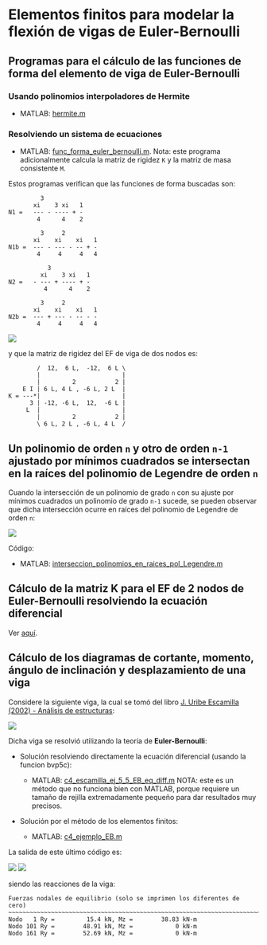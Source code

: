 # Elementos finitos para modelar la flexión de vigas de Euler-Bernoulli

## Programas para el cálculo de las funciones de forma del elemento de viga de Euler-Bernoulli

### Usando polinomios interpoladores de Hermite
* MATLAB: [hermite.m](hermite.m)

### Resolviendo un sistema de ecuaciones
* MATLAB: [func_forma_euler_bernoulli.m](func_forma_euler_bernoulli.m). Nota: este programa adicionalmente calcula la matriz de rigidez `K` y la matriz de masa consistente `M`.

Estos programas verifican que las funciones de forma buscadas son:
```
         3
       xi    3 xi   1
N1 =   --- - ---- + -
        4      4    2

         3     2
       xi    xi    xi   1
N1b =  --- - --- - -- + -
        4     4     4   4

           3
         xi    3 xi   1
N2 =   - --- + ---- + -
          4      4    2

         3     2
       xi    xi    xi   1
N2b =  --- + --- - -- - -
        4     4     4   4
```
<img src="figs/funciones_forma_hermitianas.svg">

y que la matriz de rigidez del EF de viga de dos nodos es:
```
        /  12,  6 L,  -12,  6 L \
        |                       |
        |         2           2 |
    E I | 6 L, 4 L , -6 L, 2 L  |
K = ---*|                       |
      3 | -12, -6 L,  12,  -6 L |
     L  |                       |
        |         2           2 |
        \ 6 L, 2 L , -6 L, 4 L  /
```

## Un polinomio de orden `n` y otro de orden `n-1` ajustado por mínimos cuadrados se intersectan en la raíces del polinomio de Legendre de orden `n`

Cuando la intersección de un polinomio de grado `n` con su ajuste por mínimos cuadrados un polinomio de grado `n-1` sucede, se pueden observar que dicha intersección ocurre en raíces del polinomio de Legendre de orden `n`:

<img src="../../2D/extrapolacion_de_esfuerzos/figs/interseccion_polinomios_en_raices_pol_Legendre.png">

Código:
* MATLAB: [interseccion_polinomios_en_raices_pol_Legendre.m](../../2D/extrapolacion_de_esfuerzos/interseccion_polinomios_en_raices_pol_Legendre.m)

##  Cálculo de la matriz K para el EF de 2 nodos de Euler-Bernoulli resolviendo la ecuación diferencial
Ver [aquí](../../repaso_matricial/portico_2d/deduccion_K_y_fe_elemento_portico_2D/).


## Cálculo de los diagramas de cortante, momento, ángulo de inclinación y desplazamiento de una viga

Considere la siguiente viga, la cual se tomó del libro [J. Uribe Escamilla (2002) - Análisis de estructuras](https://www.researchgate.net/publication/31754481_Analisis_de_estructuras_J_Uribe_Escamilla):

<img src="resolviendo_la_ecuacion_diferencial/c4_escamilla_ej_5_5.png">

Dicha viga se resolvió utilizando la teoría de **Euler-Bernoulli**:

* Solución resolviendo directamente la ecuación diferencial (usando la funcion bvp5c): 
  * MATLAB: [c4_escamilla_ej_5_5_EB_eq_diff.m](resolviendo_la_ecuacion_diferencial/c4_escamilla_ej_5_5_EB_eq_diff.m) NOTA: este es un método que no funciona bien con MATLAB, porque requiere un tamaño de rejilla extremadamente pequeño para dar resultados muy precisos.

* Solución por el método de los elementos finitos:
  * MATLAB: [c4_ejemplo_EB.m](c4_ejemplo_EB.m)

La salida de este último código es:

<img src="figs/c4_ejemplo_EB_v_theta.svg">

<img src="figs/c4_ejemplo_EB_M_V.svg">

siendo las reacciones de la viga:
```
Fuerzas nodales de equilibrio (solo se imprimen los diferentes de cero)
~~~~~~~~~~~~~~~~~~~~~~~~~~~~~~~~~~~~~~~~~~~~~~~~~~~~~~~~~~~~~~~~~~~~~~~
Nodo   1 Ry =         15.4 kN, Mz =        38.83 kN-m
Nodo 101 Ry =        48.91 kN, Mz =            0 kN-m
Nodo 161 Ry =        52.69 kN, Mz =            0 kN-m
```
